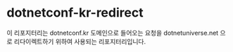 # dotnetconf-kr-redirect

이 리포지터리는 dotnetconf.kr 도메인으로 들어오는 요청을 dotnetuniverse.net 으로 리다이렉트하기 위하여 사용되는 리포지터리입니다.
